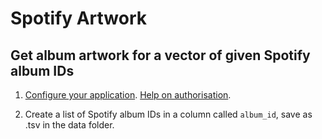 # Spotify Artwork

## Get album artwork for a vector of given Spotify album IDs

1. [Configure your application](https://developer.spotify.com/documentation/web-api/). [Help on authorisation](https://developer.spotify.com/documentation/general/guides/authorization-guide/).

2. Create a list of Spotify album IDs in a column called `album_id`, save as .tsv in the data folder.
